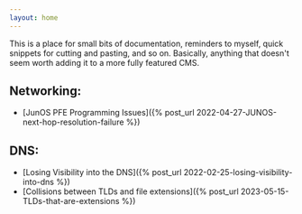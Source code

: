 ```yaml
---
layout: home
---
```

This is a place for small bits of documentation, reminders to myself, quick snippets for cutting and pasting, and so on.
Basically, anything that doesn't seem worth adding it to a more fully featured CMS.

## Networking:

- [JunOS PFE Programming Issues]({% post_url 2022-04-27-JUNOS-next-hop-resolution-failure %})

## DNS:

- [Losing Visibility into the DNS]({% post_url 2022-02-25-losing-visibility-into-dns %})
- [Collisions between TLDs and file extensions]({% post_url 2023-05-15-TLDs-that-are-extensions %})
